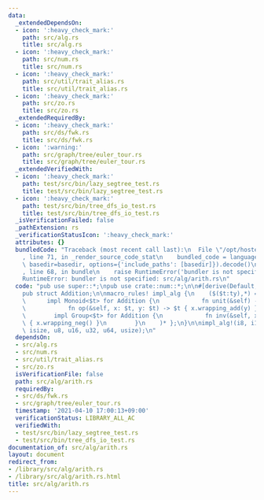 ```yaml
---
data:
  _extendedDependsOn:
  - icon: ':heavy_check_mark:'
    path: src/alg.rs
    title: src/alg.rs
  - icon: ':heavy_check_mark:'
    path: src/num.rs
    title: src/num.rs
  - icon: ':heavy_check_mark:'
    path: src/util/trait_alias.rs
    title: src/util/trait_alias.rs
  - icon: ':heavy_check_mark:'
    path: src/zo.rs
    title: src/zo.rs
  _extendedRequiredBy:
  - icon: ':heavy_check_mark:'
    path: src/ds/fwk.rs
    title: src/ds/fwk.rs
  - icon: ':warning:'
    path: src/graph/tree/euler_tour.rs
    title: src/graph/tree/euler_tour.rs
  _extendedVerifiedWith:
  - icon: ':heavy_check_mark:'
    path: test/src/bin/lazy_segtree_test.rs
    title: test/src/bin/lazy_segtree_test.rs
  - icon: ':heavy_check_mark:'
    path: test/src/bin/tree_dfs_io_test.rs
    title: test/src/bin/tree_dfs_io_test.rs
  _isVerificationFailed: false
  _pathExtension: rs
  _verificationStatusIcon: ':heavy_check_mark:'
  attributes: {}
  bundledCode: "Traceback (most recent call last):\n  File \"/opt/hostedtoolcache/Python/3.9.4/x64/lib/python3.9/site-packages/onlinejudge_verify/documentation/build.py\"\
    , line 71, in _render_source_code_stat\n    bundled_code = language.bundle(stat.path,\
    \ basedir=basedir, options={'include_paths': [basedir]}).decode()\n  File \"/opt/hostedtoolcache/Python/3.9.4/x64/lib/python3.9/site-packages/onlinejudge_verify/languages/user_defined.py\"\
    , line 68, in bundle\n    raise RuntimeError('bundler is not specified: {}'.format(path.as_posix()))\n\
    RuntimeError: bundler is not specified: src/alg/arith.rs\n"
  code: "pub use super::*;\npub use crate::num::*;\n\n#[derive(Default, Clone, Copy)]\n\
    pub struct Addition;\n\nmacro_rules! impl_alg {\n    ($($t:ty),*) => { $(\n  \
    \      impl Monoid<$t> for Addition {\n            fn unit(&self) -> $t { 0 }\n\
    \            fn op(&self, x: $t, y: $t) -> $t { x.wrapping_add(y) }\n        }\n\
    \        impl Group<$t> for Addition {\n            fn inv(&self, x: $t) -> $t\
    \ { x.wrapping_neg() }\n        }\n    )* };\n}\n\nimpl_alg!(i8, i16, i32, i64,\
    \ isize, u8, u16, u32, u64, usize);\n"
  dependsOn:
  - src/alg.rs
  - src/num.rs
  - src/util/trait_alias.rs
  - src/zo.rs
  isVerificationFile: false
  path: src/alg/arith.rs
  requiredBy:
  - src/ds/fwk.rs
  - src/graph/tree/euler_tour.rs
  timestamp: '2021-04-10 17:00:13+09:00'
  verificationStatus: LIBRARY_ALL_AC
  verifiedWith:
  - test/src/bin/lazy_segtree_test.rs
  - test/src/bin/tree_dfs_io_test.rs
documentation_of: src/alg/arith.rs
layout: document
redirect_from:
- /library/src/alg/arith.rs
- /library/src/alg/arith.rs.html
title: src/alg/arith.rs
---
```

